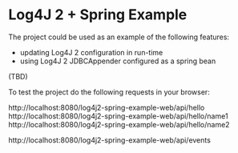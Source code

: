 Log4J 2 + Spring Example
========================

The project could be used as an example of the following features:
* updating Log4J 2 configuration in run-time
* using Log4J 2 JDBCAppender configured as a spring bean

(TBD)

To test the project do the following requests in your browser:

http://localhost:8080/log4j2-spring-example-web/api/hello
http://localhost:8080/log4j2-spring-example-web/api/hello/name1
http://localhost:8080/log4j2-spring-example-web/api/hello/name2

http://localhost:8080/log4j2-spring-example-web/api/events